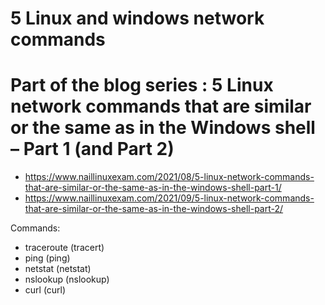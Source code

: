 # 5 Linux and windows network commands

# Part of the blog series : 5 Linux network commands that are similar or the same as in the Windows shell – Part 1 (and Part 2)
- https://www.naillinuxexam.com/2021/08/5-linux-network-commands-that-are-similar-or-the-same-as-in-the-windows-shell-part-1/
- https://www.naillinuxexam.com/2021/09/5-linux-network-commands-that-are-similar-or-the-same-as-in-the-windows-shell-part-2/

Commands:
- traceroute (tracert)
- ping (ping)
- netstat (netstat)
- nslookup (nslookup)
- curl (curl)


